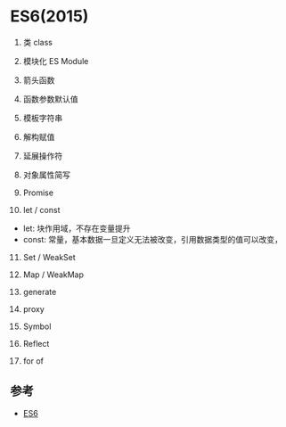 # ES6(2015)

1. 类 class

2. 模块化 ES Module

3. 箭头函数 

4. 函数参数默认值

5. 模板字符串

6. 解构赋值

7. 延展操作符

8. 对象属性简写

9. Promise

10. let / const

  * let: 块作用域，不存在变量提升
  * const: 常量，基本数据一旦定义无法被改变，引用数据类型的值可以改变，

11. Set / WeakSet

12. Map / WeakMap

13. generate

14. proxy

15. Symbol

16. Reflect

17. for of

## 参考

* [ES6](https://es6.ruanyifeng.com/?search=rest&x=0&y=0#README)
